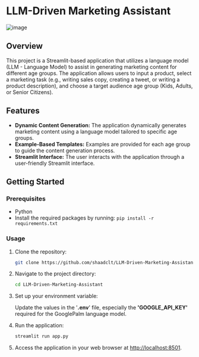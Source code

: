 # LLM-Driven Marketing Assistant

![image](https://github.com/shaadclt/LLM-Driven-Marketing-Campaign-Assistant/assets/98437584/55d37286-f8c9-4995-9911-fe2a5bf2959e)

## Overview

This project is a Streamlit-based application that utilizes a language model (LLM - Language Model) to assist in generating marketing content for different age groups. The application allows users to input a product, select a marketing task (e.g., writing sales copy, creating a tweet, or writing a product description), and choose a target audience age group (Kids, Adults, or Senior Citizens).

## Features

- **Dynamic Content Generation:** The application dynamically generates marketing content using a language model tailored to specific age groups.
- **Example-Based Templates:** Examples are provided for each age group to guide the content generation process.
- **Streamlit Interface:** The user interacts with the application through a user-friendly Streamlit interface.

## Getting Started

### Prerequisites

- Python 
- Install the required packages by running: `pip install -r requirements.txt`

### Usage

1. Clone the repository:

   ```bash
   git clone https://github.com/shaadclt/LLM-Driven-Marketing-Assistant.git
   ```

2. Navigate to the project directory:

   ```bash
   cd LLM-Driven-Marketing-Assistant
   ```

3. Set up your environment variable:

   Update the values in the '**.env**' file, especially the **'GOOGLE_API_KEY'** required for the GooglePalm language model.

4. Run the application:

   ```bash
   streamlit run app.py
   ```

5. Access the application in your web browser at [http://localhost:8501](http://localhost:8501).


